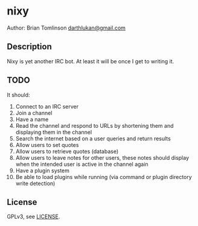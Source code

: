 # nixy

Author: Brian Tomlinson <darthlukan@gmail.com>

## Description

Nixy is yet another IRC bot. At least it will be once I get to writing
it.

## TODO

It should:

1. Connect to an IRC server
2. Join a channel
3. Have a name
4. Read the channel and respond to URLs by shortening them and
   displaying them in the channel
5. Search the internet based on a user queries and return results
6. Allow users to set quotes
7. Allow users to retrieve quotes (database)
8. Allow users to leave notes for other users, these notes should
   display when the intended user is active in the channel again
9. Have a plugin system
10. Be able to load plugins while running (via command or plugin
    directory write detection)

## License

GPLv3, see [LICENSE](LICENSE).
